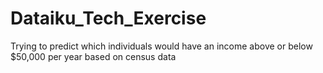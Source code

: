 # Dataiku_Tech_Exercise
Trying to predict which individuals would have an income above or below $50,000 per year based on census data
